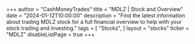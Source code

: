 +++
author = "CashMoneyTrades"
title = "MDLZ | Stock and Overview"
date = "2024-01-12T10:00:00"
description = "Find the latest information about trading MDLZ stock for a full financial overview to help with your stock trading and investing."
tags = [
   "Stocks",
]
layout = "stocks"
ticker = "MDLZ"
disableListPage = true
+++
